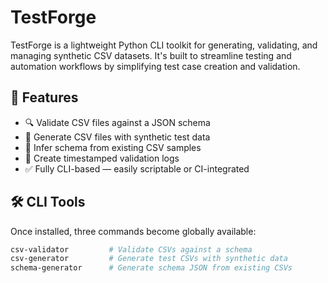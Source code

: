 # TestForge

TestForge is a lightweight Python CLI toolkit for generating, validating, and managing synthetic CSV datasets. It's built to streamline testing and automation workflows by simplifying test case creation and validation.

## 🚀 Features

- 🔍 Validate CSV files against a JSON schema
- 🧬 Generate CSV files with synthetic test data
- 🧠 Infer schema from existing CSV samples
- 🧾 Create timestamped validation logs
- ✅ Fully CLI-based — easily scriptable or CI-integrated

## 🛠️ CLI Tools

Once installed, three commands become globally available:

```bash
csv-validator         # Validate CSVs against a schema
csv-generator         # Generate test CSVs with synthetic data
schema-generator      # Generate schema JSON from existing CSVs
